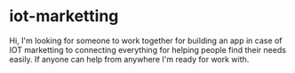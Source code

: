 # iot-marketting
Hi, I'm looking for someone to work together for building an app in case of IOT marketting to connecting everything for helping people find their needs easily. If anyone can help from anywhere I'm ready for work with.
